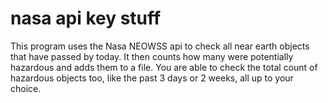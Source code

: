 # nasa api key stuff


This program uses the Nasa NEOWSS api to check all near earth objects that have passed by today. It then counts how many were potentially hazardous and adds them to a file. You are able to check the total count of hazardous objects too, like the past 3 days or 2 weeks, all up to your choice.
